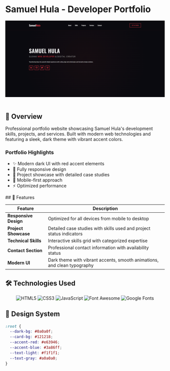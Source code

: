﻿# Samuel Hula - Developer Portfolio

<div align="center">
  <img src="./images/screenshot.png" alt="Portfolio Screenshot" width="800">
</div>

<br>

## 🌟 Overview

Professional portfolio website showcasing Samuel Hula's development skills, projects, and services. Built with modern web technologies and featuring a sleek, dark theme with vibrant accent colors.

<div class="card">
  <div class="header">
    <h3>Portfolio Highlights</h3>
  </div>
  <div class="content">
    <ul>
      <li>✨ Modern dark UI with red accent elements</li>
      <li>🚀 Fully responsive design</li>
      <li>🎯 Project showcase with detailed case studies</li>
      <li>📱 Mobile-first approach</li>
      <li>⚡ Optimized performance</li>
    </ul>
  </div>

</div>
## 🚀 Features

| Feature               | Description                                                                 |
|-----------------------|-----------------------------------------------------------------------------|
| **Responsive Design** | Optimized for all devices from mobile to desktop                            |
| **Project Showcase**  | Detailed case studies with skills used and project status indicators       |
| **Technical Skills**  | Interactive skills grid with categorized expertise                          |
| **Contact Section**   | Professional contact information with availability status                  |
| **Modern UI**         | Dark theme with vibrant accents, smooth animations, and clean typography   |

## 🛠 Technologies Used

<div align="center">
  <img src="https://img.shields.io/badge/HTML5-E34F26?style=for-the-badge&logo=html5&logoColor=white" alt="HTML5">
  <img src="https://img.shields.io/badge/CSS3-1572B6?style=for-the-badge&logo=css3&logoColor=white" alt="CSS3">
  <img src="https://img.shields.io/badge/JavaScript-F7DF1E?style=for-the-badge&logo=javascript&logoColor=black" alt="JavaScript">
  <img src="https://img.shields.io/badge/Font_Awesome-339AF0?style=for-the-badge&logo=fontawesome&logoColor=white" alt="Font Awesome">
  <img src="https://img.shields.io/badge/Google_Fonts-4285F4?style=for-the-badge&logo=google&logoColor=white" alt="Google Fonts">
</div>

## 🎨 Design System

```css
:root {
  --dark-bg: #0a0a0f;
  --card-bg: #121218;
  --accent-red: #e63946;
  --accent-blue: #3a86ff;
  --text-light: #f1f1f1;
  --text-gray: #a0a0a0;
}


